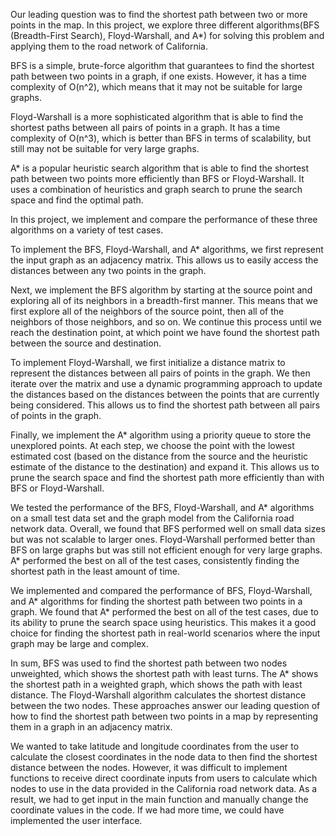 Our leading question was to find the shortest path between two or more points in the map. In this project, we explore three different algorithms(BFS (Breadth-First Search), Floyd-Warshall, and A*) for solving this problem and applying them to the road network of California.

BFS is a simple, brute-force algorithm that guarantees to find the shortest path between two points in a graph, if one exists. However, it has a time complexity of O(n^2), which means that it may not be suitable for large graphs.

Floyd-Warshall is a more sophisticated algorithm that is able to find the shortest paths between all pairs of points in a graph. It has a time complexity of O(n^3), which is better than BFS in terms of scalability, but still may not be suitable for very large graphs.

A* is a popular heuristic search algorithm that is able to find the shortest path between two points more efficiently than BFS or Floyd-Warshall. It uses a combination of heuristics and graph search to prune the search space and find the optimal path.

In this project, we implement and compare the performance of these three algorithms on a variety of test cases.

To implement the BFS, Floyd-Warshall, and A* algorithms, we first represent the input graph as an adjacency matrix. This allows us to easily access the distances between any two points in the graph.

Next, we implement the BFS algorithm by starting at the source point and exploring all of its neighbors in a breadth-first manner. This means that we first explore all of the neighbors of the source point, then all of the neighbors of those neighbors, and so on. We continue this process until we reach the destination point, at which point we have found the shortest path between the source and destination.

To implement Floyd-Warshall, we first initialize a distance matrix to represent the distances between all pairs of points in the graph. We then iterate over the matrix and use a dynamic programming approach to update the distances based on the distances between the points that are currently being considered. This allows us to find the shortest path between all pairs of points in the graph.

Finally, we implement the A* algorithm using a priority queue to store the unexplored points. At each step, we choose the point with the lowest estimated cost (based on the distance from the source and the heuristic estimate of the distance to the destination) and expand it. This allows us to prune the search space and find the shortest path more efficiently than with BFS or Floyd-Warshall.

We tested the performance of the BFS, Floyd-Warshall, and A* algorithms on a small test data set and the graph model from the California road network data. Overall, we found that BFS performed well on small data sizes but was not scalable to larger ones. Floyd-Warshall performed better than BFS on large graphs but was still not efficient enough for very large graphs. A* performed the best on all of the test cases, consistently finding the shortest path in the least amount of time. 

We implemented and compared the performance of BFS, Floyd-Warshall, and A* algorithms for finding the shortest path between two points in a graph. We found that A* performed the best on all of the test cases, due to its ability to prune the search space using heuristics. This makes it a good choice for finding the shortest path in real-world scenarios where the input graph may be large and complex.

In sum, BFS was used to find the shortest path between two nodes unweighted, which shows the shortest path with least turns. The A* shows the shortest path in a weighted graph, which shows the path with least distance. The Floyd-Warshall algorithm calculates the shortest distance between the two nodes. These approaches answer our leading question of how to find the shortest path between two points in a map by representing them in a graph in an adjacency matrix.

We wanted to take latitude and longitude coordinates from the user to calculate the closest coordinates in the node data to then find the shortest distance between the nodes. However, it was difficult to implement functions to receive direct coordinate inputs from users to calculate which nodes to use in the data provided in the California road network data. As a result, we had to get input in the main function and manually change the coordinate values in the code. If we had more time, we could have implemented the user interface. 
